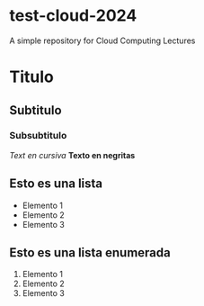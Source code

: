 # test-cloud-2024
A simple repository for Cloud Computing Lectures

# Titulo
## Subtitulo
### Subsubtitulo

*Text en cursiva*
**Texto en negritas**

## Esto es una lista
- Elemento 1
- Elemento 2
- Elemento 3


## Esto es una lista enumerada
1. Elemento 1
2. Elemento 2
3. Elemento 3

